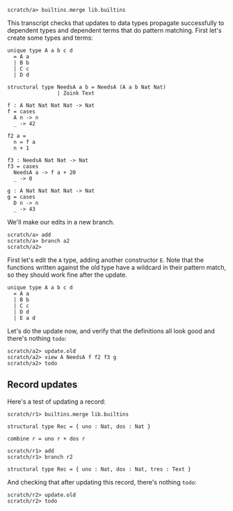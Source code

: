 
```ucm:hide
scratch/a> builtins.merge lib.builtins
```

This transcript checks that updates to data types propagate successfully to dependent types and dependent terms that do pattern matching. First let's create some types and terms:

```unison:hide
unique type A a b c d
  = A a
  | B b
  | C c
  | D d

structural type NeedsA a b = NeedsA (A a b Nat Nat)
                | Zoink Text

f : A Nat Nat Nat Nat -> Nat
f = cases
  A n -> n
  _ -> 42

f2 a =
  n = f a
  n + 1

f3 : NeedsA Nat Nat -> Nat
f3 = cases
  NeedsA a -> f a + 20
  _ -> 0

g : A Nat Nat Nat Nat -> Nat
g = cases
  D n -> n
  _ -> 43
```

We'll make our edits in a new branch.

```ucm
scratch/a> add
scratch/a> branch a2
scratch/a2>
```

First let's edit the `A` type, adding another constructor `E`. Note that the functions written against the old type have a wildcard in their pattern match, so they should work fine after the update.

```unison:hide
unique type A a b c d
  = A a
  | B b
  | C c
  | D d
  | E a d
```

Let's do the update now, and verify that the definitions all look good and there's nothing `todo`:

```ucm
scratch/a2> update.old
scratch/a2> view A NeedsA f f2 f3 g
scratch/a2> todo
```

## Record updates

Here's a test of updating a record:

```ucm:hide
scratch/r1> builtins.merge lib.builtins
```


```unison
structural type Rec = { uno : Nat, dos : Nat }

combine r = uno r + dos r
```

```ucm
scratch/r1> add
scratch/r1> branch r2
```

```unison
structural type Rec = { uno : Nat, dos : Nat, tres : Text }
```

And checking that after updating this record, there's nothing `todo`:

```ucm
scratch/r2> update.old
scratch/r2> todo
```
